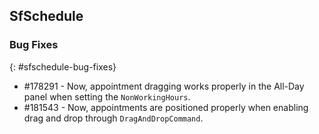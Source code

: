 ## SfSchedule

### Bug Fixes
{: #sfschedule-bug-fixes} 

* \#178291 - Now, appointment dragging works properly  in the All-Day panel when setting the `NonWorkingHours`.
* \#181543 - Now, appointments are positioned properly when enabling drag and drop through `DragAndDropCommand`.
